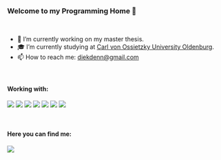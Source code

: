 ### Welcome to my Programming Home 👋
&nbsp;

- 🔭 I’m currently working on my master thesis.
- 🎓 I’m currently studying at [Carl von Ossietzky University Oldenburg][Uni].
- 📫 How to reach me: diekdenn@gmail.com

&nbsp;
#### Working with:
<img src="https://img.shields.io/badge/python%20-%2314354C.svg?&style=for-the-badge&logo=python&logoColor=white"/> <img src="https://img.shields.io/badge/c%23%20-%23239120.svg?&style=for-the-badge&logo=c-sharp&logoColor=white"/> <img src="https://img.shields.io/badge/java-%23ED8B00.svg?&style=for-the-badge&logo=java&logoColor=white"/> <img src="https://img.shields.io/badge/git%20-%23F05033.svg?&style=for-the-badge&logo=git&logoColor=white"/> <img src="https://img.shields.io/badge/Keras%20-%23D00000.svg?&style=for-the-badge&logo=Keras&logoColor=white"/> <img src="https://img.shields.io/badge/docker%20-%230db7ed.svg?&style=for-the-badge&logo=docker&logoColor=white"/> <img src="https://img.shields.io/badge/Jupyter%20-%23F37626.svg?&style=for-the-badge&logo=Jupyter&logoColor=white"/>

&nbsp;
#### Here you can find me:
[<img src="https://img.shields.io/badge/twitter-%231DA1F2.svg?&style=for-the-badge&logo=twitter&logoColor=white" />][Twitter]

[Uni]: https://uol.de/en/
[UnityBase]: https://github.com/DDiekmann/BaseGameProject
[Twitter]: https://twitter.com/Feuermoond
[STS]: https://spy-turtle-studio.itch.io/
[STSTwitter]: https://twitter.com/SpyTurtleStudio
[STSYouTube]: https://www.youtube.com/channel/UCX2439dAXupHvZN5Fh9j1aQ/?guided_help_flow=5
[STSInstagram]: https://www.instagram.com/spyturtlestudio/
